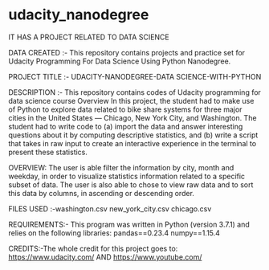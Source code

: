 # udacity_nanodegree
IT HAS A PROJECT RELATED TO DATA SCIENCE

DATA CREATED :- This repository contains projects and practice set for Udacity Programming For Data Science Using Python Nanodegree.

PROJECT TITLE :- UDACITY-NANODEGREE-DATA SCIENCE-WITH-PYTHON

DESCRIPTION :-
This repository contains codes of Udacity programming for data science course Overview In this project, the student had to make use of Python to explore data related to bike share systems for three major cities in the United States — Chicago, New York City, and Washington. The student had to write code to (a) import the data and answer interesting questions about it by computing descriptive statistics, and (b) write a script that takes in raw input to create an interactive experience in the terminal to present these statistics.
 
OVERVIEW: The user is able filter the information by city, month and weekday, in order to visualize statistics information related to a specific subset of data. The user is also able to chose to view raw data and to sort this data by columns, in ascending or descending order.


FILES USED :-washington.csv new_york_city.csv chicago.csv 

REQUIREMENTS:-  This program was written in Python (version 3.7.1) and relies on the following libraries: pandas==0.23.4 numpy==1.15.4

CREDITS:-The whole credit for this project goes to: https://www.udacity.com/ AND https://www.youtube.com/
